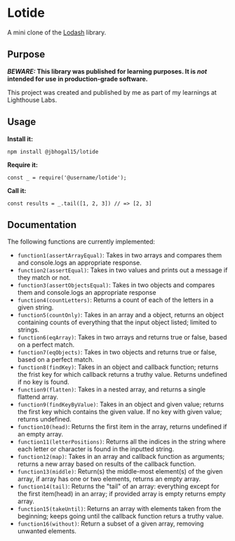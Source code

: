 # Lotide

A mini clone of the [Lodash](https://lodash.com) library.

## Purpose

**_BEWARE:_ This library was published for learning purposes. It is _not_ intended for use in production-grade software.**

This project was created and published by me as part of my learnings at Lighthouse Labs. 

## Usage

**Install it:**

`npm install @jbhogal15/lotide`

**Require it:**

`const _ = require('@username/lotide');`

**Call it:**

`const results = _.tail([1, 2, 3]) // => [2, 3]`

## Documentation

The following functions are currently implemented:

* `function1(assertArrayEqual)`: Takes in two arrays and compares them and console.logs an appropriate response.
* `function2(assertEqual)`: Takes in two values and prints out a message if they match or not. 
* `function3(assertObjectsEqual)`: Takes in two objects and compares them and console.logs an appropriate response
* `function4(countLetters)`: Returns a count of each of the letters in a given string.
* `function5(countOnly)`: Takes in an array and a object, returns an object containing counts of everything that the input object listed; limited to strings.
* `function6(eqArray)`: Takes in two arrays and returns true or false, based on a perfect match.
* `function7(eqObjects)`: Takes in two objects and returns true or false, based on a perfect match.
* `function8(findKey)`: Takes in an object and callback function; returns the frist key for which callback returns a truthy value. Returns undefined if no key is found.
* `function9(flatten)`: Takes in a nested array, and returns a single flattend array.
* `function9(findKeyByValue)`: Takes in an object and given value; returns the first key which contains the given value. If no key with given value; returns undefined.
* `function10(head)`: Returns the first item in the array, returns undefined if an empty array.
* `function11(letterPositions)`: Returns all the indices in the string where each letter or character is found in the inputted string. 
* `function12(map)`: Takes in an array and callback function as arguments; returns a new array based on results of the callback function. 
* `function13(middle)`: Return(s) the middle-most element(s) of the given array, if array has one or two elements, returns an empty array.
* `function14(tail)`: Returns the "tail" of an array: everything except for the first item(head) in an array; if provided array is empty returns empty array.
* `function15(takeUntil)`: Returns an array with elements taken from the beginning; keeps going until the callback function returs a truthy value. 
* `function16(without)`: Return a subset of a given array, removing unwanted elements.